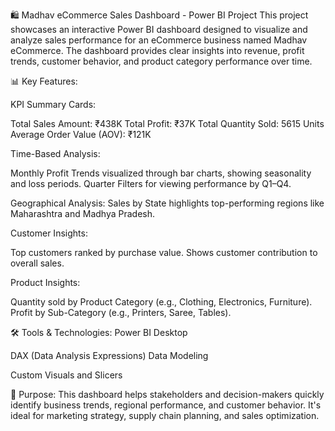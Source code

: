 🛍️ Madhav eCommerce Sales Dashboard - Power BI Project
This project showcases an interactive Power BI dashboard designed to visualize and 
analyze sales performance for an eCommerce business named Madhav eCommerce. 
The dashboard provides clear insights into revenue, profit trends, 
customer behavior, and product category performance over time.

📊 Key Features:

KPI Summary Cards:

Total Sales Amount: ₹438K
Total Profit: ₹37K
Total Quantity Sold: 5615 Units
Average Order Value (AOV): ₹121K

Time-Based Analysis:

Monthly Profit Trends visualized through bar charts, showing seasonality and loss periods.
Quarter Filters for viewing performance by Q1–Q4.

Geographical Analysis:
Sales by State highlights top-performing regions like Maharashtra and Madhya Pradesh.

Customer Insights:

Top customers ranked by purchase value.
Shows customer contribution to overall sales.

Product Insights:

Quantity sold by Product Category (e.g., Clothing, Electronics, Furniture).
Profit by Sub-Category (e.g., Printers, Saree, Tables).


🛠️ Tools & Technologies:
Power BI Desktop

DAX (Data Analysis Expressions)
Data Modeling

Custom Visuals and Slicers

🎯 Purpose:
This dashboard helps stakeholders and decision-makers quickly identify business trends, regional performance, and customer behavior.
It's ideal for marketing strategy, supply chain planning, and sales optimization.
